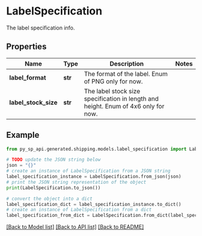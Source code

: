 # LabelSpecification

The label specification info.

## Properties

Name | Type | Description | Notes
------------ | ------------- | ------------- | -------------
**label_format** | **str** | The format of the label. Enum of PNG only for now. | 
**label_stock_size** | **str** | The label stock size specification in length and height. Enum of 4x6 only for now. | 

## Example

```python
from py_sp_api.generated.shipping.models.label_specification import LabelSpecification

# TODO update the JSON string below
json = "{}"
# create an instance of LabelSpecification from a JSON string
label_specification_instance = LabelSpecification.from_json(json)
# print the JSON string representation of the object
print(LabelSpecification.to_json())

# convert the object into a dict
label_specification_dict = label_specification_instance.to_dict()
# create an instance of LabelSpecification from a dict
label_specification_from_dict = LabelSpecification.from_dict(label_specification_dict)
```
[[Back to Model list]](../README.md#documentation-for-models) [[Back to API list]](../README.md#documentation-for-api-endpoints) [[Back to README]](../README.md)


